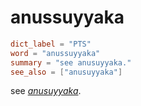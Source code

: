 # anussuyyaka

``` toml
dict_label = "PTS"
word = "anussuyyaka"
summary = "see anusuyyaka."
see_also = ["anusuyyaka"]
```

see *[anusuyyaka](anusuyyaka.md)*.

